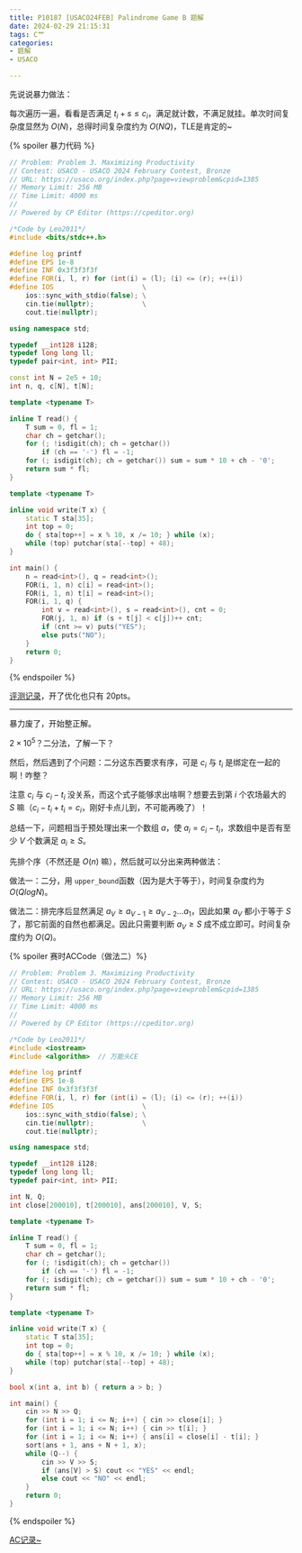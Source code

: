 ```yaml
---
title: P10187 [USACO24FEB] Palindrome Game B 题解
date: 2024-02-29 21:15:31
tags: C艹
categories: 
- 题解
- USACO

---
```

先说说暴力做法：

每次遍历一遍，看看是否满足 $t_i + s \le c_i$，满足就计数，不满足就挂。单次时间复杂度显然为 $O(N)$，总得时间复杂度约为 $O(NQ)$，TLE是肯定的~

<!-- more -->

{% spoiler 暴力代码 %}

```cpp
// Problem: Problem 3. Maximizing Productivity
// Contest: USACO - USACO 2024 February Contest, Bronze
// URL: https://usaco.org/index.php?page=viewproblem&cpid=1385
// Memory Limit: 256 MB
// Time Limit: 4000 ms
//
// Powered by CP Editor (https://cpeditor.org)

/*Code by Leo2011*/
#include <bits/stdc++.h>

#define log printf
#define EPS 1e-8
#define INF 0x3f3f3f3f
#define FOR(i, l, r) for (int(i) = (l); (i) <= (r); ++(i))
#define IOS                      \
	ios::sync_with_stdio(false); \
	cin.tie(nullptr);            \
	cout.tie(nullptr);

using namespace std;

typedef __int128 i128;
typedef long long ll;
typedef pair<int, int> PII;

const int N = 2e5 + 10;
int n, q, c[N], t[N];

template <typename T>

inline T read() {
	T sum = 0, fl = 1;
	char ch = getchar();
	for (; !isdigit(ch); ch = getchar())
		if (ch == '-') fl = -1;
	for (; isdigit(ch); ch = getchar()) sum = sum * 10 + ch - '0';
	return sum * fl;
}

template <typename T>

inline void write(T x) {
	static T sta[35];
	int top = 0;
	do { sta[top++] = x % 10, x /= 10; } while (x);
	while (top) putchar(sta[--top] + 48);
}

int main() {
	n = read<int>(), q = read<int>();
	FOR(i, 1, n) c[i] = read<int>();
	FOR(i, 1, n) t[i] = read<int>();
	FOR(i, 1, q) {
		int v = read<int>(), s = read<int>(), cnt = 0;
		FOR(j, 1, n) if (s + t[j] < c[j])++ cnt;
		if (cnt >= v) puts("YES");
		else puts("NO");
	}
	return 0;
}

```

{% endspoiler %}

[评测记录](https://www.luogu.com.cn/record/148786459)，开了优化也只有 20pts。

---

暴力废了，开始整正解。

$2 \times 10^5$？二分法，了解一下？

然后，然后遇到了个问题：二分这东西要求有序，可是 $c_i$ 与 $t_i$ 是绑定在一起的啊！咋整？

注意 $c_i$ 与 $c_i - t_i$ 没关系，而这个式子能够求出啥啊？想要去到第 $i$ 个农场最大的 $S$ 嘛（$c_i - t_i + t_i = c_i$，刚好卡点儿到，不可能再晚了）！

总结一下，问题相当于预处理出来一个数组 $a$，使 $a_i = c_i - t_i$，求数组中是否有至少 $V$ 个数满足 $a_i \ge S$。

先排个序（不然还是 $O(n)$ 嘛），然后就可以分出来两种做法：

做法一：二分，用 `upper_bound`函数（因为是大于等于），时间复杂度约为 $O(QlogN)$。

做法二：排完序后显然满足 $a_V \ge a_{V - 1} \ge a_{V - 2} ... a_1$，因此如果 $a_V$ 都小于等于 $S$ 了，那它前面的自然也都满足。因此只需要判断 $a_V \ge S$ 成不成立即可。时间复杂度约为 $O(Q)$。

{% spoiler 赛时ACCode（做法二）%}
```cpp
// Problem: Problem 3. Maximizing Productivity
// Contest: USACO - USACO 2024 February Contest, Bronze
// URL: https://usaco.org/index.php?page=viewproblem&cpid=1385
// Memory Limit: 256 MB
// Time Limit: 4000 ms
//
// Powered by CP Editor (https://cpeditor.org)

/*Code by Leo2011*/
#include <iostream>
#include <algorithm>  // 万能头CE

#define log printf
#define EPS 1e-8
#define INF 0x3f3f3f3f
#define FOR(i, l, r) for (int(i) = (l); (i) <= (r); ++(i))
#define IOS                      \
	ios::sync_with_stdio(false); \
	cin.tie(nullptr);            \
	cout.tie(nullptr);

using namespace std;

typedef __int128 i128;
typedef long long ll;
typedef pair<int, int> PII;

int N, Q;
int close[200010], t[200010], ans[200010], V, S;

template <typename T>

inline T read() {
	T sum = 0, fl = 1;
	char ch = getchar();
	for (; !isdigit(ch); ch = getchar())
		if (ch == '-') fl = -1;
	for (; isdigit(ch); ch = getchar()) sum = sum * 10 + ch - '0';
	return sum * fl;
}

template <typename T>

inline void write(T x) {
	static T sta[35];
	int top = 0;
	do { sta[top++] = x % 10, x /= 10; } while (x);
	while (top) putchar(sta[--top] + 48);
}

bool x(int a, int b) { return a > b; }

int main() {
	cin >> N >> Q;
	for (int i = 1; i <= N; i++) { cin >> close[i]; }
	for (int i = 1; i <= N; i++) { cin >> t[i]; }
	for (int i = 1; i <= N; i++) { ans[i] = close[i] - t[i]; }
	sort(ans + 1, ans + N + 1, x);
	while (Q--) {
		cin >> V >> S;
		if (ans[V] > S) cout << "YES" << endl;
		else cout << "NO" << endl;
	}
	return 0;
}
```
{% endspoiler %}

[AC记录~](https://www.luogu.com.cn/record/148784245)
